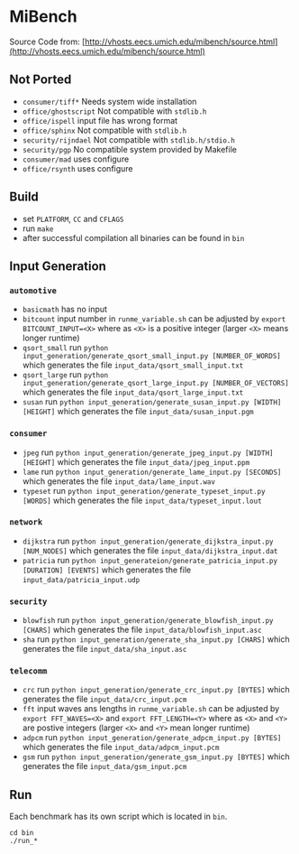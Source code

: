 # MiBench
Source Code from: [http://vhosts.eecs.umich.edu/mibench/source.html](http://vhosts.eecs.umich.edu/mibench/source.html)

## Not Ported
 * `consumer/tiff*` Needs system wide installation
 * `office/ghostscript` Not compatible with `stdlib.h`
 * `office/ispell` input file has wrong format 
 * `office/sphinx` Not compatible with `stdlib.h`
 * `security/rijndael` Not compatible with `stdlib.h/stdio.h` 
 * `security/pgp` No compatible system provided by Makefile 
 * `consumer/mad` uses configure
 * `office/rsynth` uses configure

## Build
 * set `PLATFORM`, `CC` and `CFLAGS`
 * run `make`
 * after successful compilation all binaries can be found in `bin`

## Input Generation
### `automotive`
 * `basicmath` has no input
 * `bitcount` input number in `runme_variable.sh` can be adjusted by `export BITCOUNT_INPUT=<X>` where as `<X>` is a positive integer (larger `<X>` means longer runtime)
 * `qsort_small` run `python input_generation/generate_qsort_small_input.py [NUMBER_OF_WORDS]` which generates the file `input_data/qsort_small_input.txt`
 * `qsort_large` run `python input_generation/generate_qsort_large_input.py [NUMBER_OF_VECTORS]` which generates the file `input_data/qsort_large_input.txt`
 * `susan` run `python input_generation/generate_susan_input.py [WIDTH] [HEIGHT]` which generates the file `input_data/susan_input.pgm`

### `consumer`
 * `jpeg` run `python input_generation/generate_jpeg_input.py [WIDTH] [HEIGHT]`  which generates the file `input_data/jpeg_input.ppm`
 * `lame` run `python input_generation/generate_lame_input.py [SECONDS]`  which generates the file `input_data/lame_input.wav`
 * `typeset` run `python input_generation/generate_typeset_input.py [WORDS]`  which generates the file `input_data/typeset_input.lout`

### `network`
 * `dijkstra` run `python input_generation/generate_dijkstra_input.py [NUM_NODES]` which generates the file `input_data/dijkstra_input.dat`
 * `patricia` run `python input_generateion/generate_patricia_input.py [DURATION] [EVENTS]` which generates the file `input_data/patricia_input.udp`

### `security`
 * `blowfish` run `python input_generation/generate_blowfish_input.py [CHARS]` which generates the file `input_data/blowfish_input.asc`
 * `sha` run `python input_generation/generate_sha_input.py [CHARS]` which generates the file `input_data/sha_input.asc`

### `telecomm`
 * `crc` run `python input_generation/generate_crc_input.py [BYTES]` which generates the file `input_data/crc_input.pcm`
 * `fft` input waves ans lengths in `runme_variable.sh` can be adjusted by `export FFT_WAVES=<X>` and `export FFT_LENGTH=<Y>` where as `<X>` and `<Y>` are postive integers (larger `<X>` and `<Y>` mean longer runtime)
 * `adpcm` run `python input_generation/generate_adpcm_input.py [BYTES]` which generates the file `input_data/adpcm_input.pcm`
 * `gsm` run `python input_generation/generate_gsm_input.py [BYTES]` which generates the file `input_data/gsm_input.pcm`
 
## Run
Each benchmark has its own script which is located in `bin`.
```
cd bin
./run_*
```

